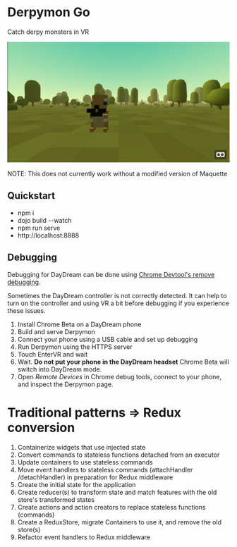 # Derpymon Go

Catch derpy monsters in VR

![derpmander](./docs/derpymon.png)

NOTE: This does not currently work without a modified version of Maquette

## Quickstart

* npm i
* dojo build --watch
* npm run serve
* http://localhost:8888

## Debugging

Debugging for DayDream can be done using 
[Chrome Devtool's remove debugging](https://developers.google.com/web/tools/chrome-devtools/remote-debugging/).

Sometimes the DayDream controller is not correctly detected. It can help to turn on the controller and using 
VR a bit before debugging if you experience these issues.

1. Install Chrome Beta on a DayDream phone
1. Build and serve Derpymon
1. Connect your phone using a USB cable and set up debugging 
1. Run Derpymon using the HTTPS server
1. Touch EnterVR and wait
1. Wait. **Do not put your phone in the DayDream headset** Chrome Beta will switch into DayDream mode.
1. Open _Remote Devices_ in Chrome debug tools, connect to your phone, and inspect the Derpymon page.
 
# Traditional patterns => Redux conversion

1. Containerize widgets that use injected state
1. Convert commands to stateless functions detached from an executor
1. Update containers to use stateless commands
1. Move event handlers to stateless commands (attachHandler /detachHandler) in preparation for Redux middleware
1. Create the initial state for the application
1. Create reducer(s) to transform state and match features with the old store's transformed states
1. Create actions and action creators to replace stateless functions (commands)
1. Create a ReduxStore, migrate Containers to use it, and remove the old store(s)
1. Refactor event handlers to Redux middleware 

